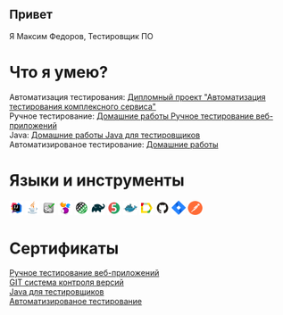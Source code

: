 ## Привет
Я Максим Федоров, Тестировщик ПО

# Что я умею?
Автоматизация тестирования: [Дипломный проект "Автоматизация тестирования комплексного сервиса"](https://github.com/moks24/DiplomProject.git)\
Ручное тестирование: [Домашние работы Ручное тестирование веб-приложений]()\
Java: [Домашние работы Java для тестировщиков](https://github.com/moks24/java-homeworks.git)\
Автоматизированое тестирование: [Домашние работы](https://github.com/moks24/QA-homeworks.git)

# Языки и инструменты
<p>
  <code><img width="5%" title="IntelliJ IDEA" src="images/Intelij_IDEA.svg"></code>
  <code><img width="5%" title="Java" src="images/Java.svg"></code>
  <code><img width="5%" title="Selenium" src="images/Selenium.svg"></code>
  <code><img width="5%" title="Selenide" src="images/selenide-logo.svg "></code>
  <code><img width="5%" title="Rest-Assured" src="images/RESTAssured.svg"></code>
  <code><img width="5%" title="Gradle" src="images/Gradle.svg"></code>
  <code><img width="5%" title="JUnit5" src="images/junit5.svg"></code>
  <code><img width="5%" title="Docker" src="images/Docker.svg"></code>
  <code><img width="5%" title="Allure Report" src="images/allureReport.svg"></code>
  <code><img width="5%" title="Github" src="images/Github.svg"></code>
  <code><img width="5%" title="Jira" src="images/jira-3.svg"></code>
  <code><img width="5%" title="Postman" src="images/postman-icon.svg"></code>
<!-- <code><img width="5%" title="Gitlab" src="images/gitlab.svg"></code> -->
</p>


# Сертификаты
[Ручное тестирование веб-приложений](https://github.com/moks24/moks24/blob/main/certificate/ManualTest.pdf)\
[GIT система контроля версий](https://github.com/moks24/moks24/blob/main/certificate/Git.pdf)\
[Java для тестировщиков](https://github.com/moks24/moks24/blob/main/certificate/Java.pdf)\
[Автоматизированое тестирование](https://github.com/moks24/moks24/blob/main/certificate/AutomatTest.pdf)
